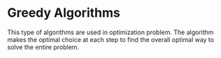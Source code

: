 # Greedy Algorithms

This type of algorithms are used in optimization problem. The algorithm makes the optimal choice at each step to find the overall optimal way to solve the entire problem.
